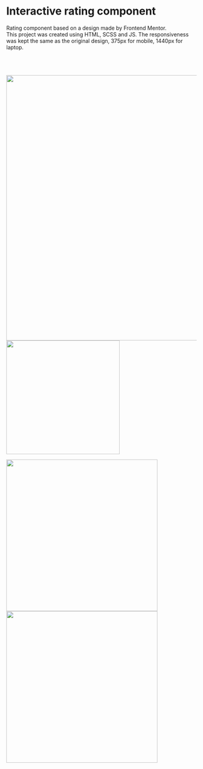 # Interactive rating component

Rating component based on a design made by Frontend Mentor.  
This project was created using HTML, SCSS and JS. The responsiveness was kept the same as the original design, 375px for mobile, 1440px for laptop.
<br>
<br>
<br>
<br>
<p>
  <img src="https://user-images.githubusercontent.com/107587774/215543803-5d66fb14-b0ac-486c-bfe2-d15be5102510.png" | width=700>
  <img src="https://user-images.githubusercontent.com/107587774/215543807-dbfbc81f-558f-42ac-bced-2c82b15e943e.png" | width=300>
</p>
<p>
  <img src="https://user-images.githubusercontent.com/107587774/215543811-05defee5-d7c7-46f5-b9fa-fa0194b3f670.png" | width=400>
  <img src="https://user-images.githubusercontent.com/107587774/215543813-74d2cab9-d68c-40d1-aefa-c8c1728724f1.png" | width=400>
</p>
